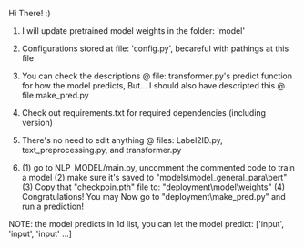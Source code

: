 Hi There! :)



1. I will update pretrained model weights in the folder: 'model'
2. Configurations stored at file: 'config.py', becareful with pathings at this file
3. You can check the descriptions @ file: transformer.py's predict function for how the model predicts,
   But... I should also have descripted this @ file make_pred.py
4. Check out requirements.txt for required dependencies (including version)
5. There's no need to edit anything @ files: Label2ID.py, text_preprocessing.py, and transformer.py

6. (1) go to NLP_MODEL/main.py, uncomment the commented code to train a model
   (2) make sure it's saved to "models\model_general_para\bert"
   (3) Copy that "checkpoin.pth" file to: "deployment\model\weights"
   (4) Congratulations! You may Now go to "deployment\make_pred.py" and run a prediction!

NOTE: the model predicts in 1d list, you can let the model predict: ['input', 'input', 'input' ...]